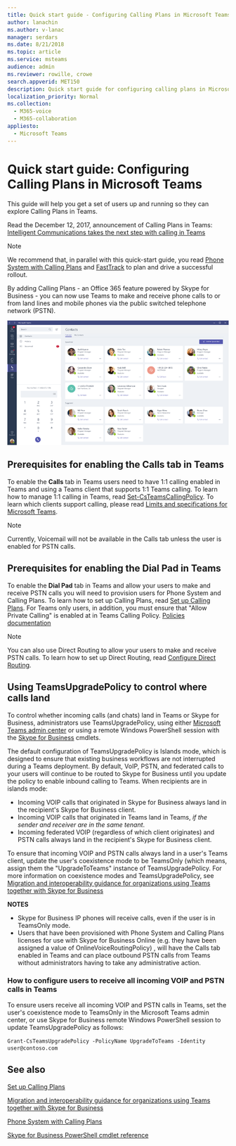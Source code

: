 ```yaml
---
title: Quick start guide - Configuring Calling Plans in Microsoft Teams
author: lanachin
ms.author: v-lanac
manager: serdars
ms.date: 8/21/2018
ms.topic: article
ms.service: msteams
audience: admin
ms.reviewer: rowille, crowe
search.appverid: MET150
description: Quick start guide for configuring calling plans in Microsoft Teams.
localization_priority: Normal
ms.collection: 
  - M365-voice
  - M365-collaboration
appliesto: 
  - Microsoft Teams
---
```


Quick start guide: Configuring Calling Plans in Microsoft Teams
==============================================================

This guide will help you get a set of users up and running so they can explore Calling Plans in Teams.

Read the December 12, 2017, announcement of Calling Plans in Teams: [Intelligent Communications takes the next step with calling in Teams](https://aka.ms/ipyqus)

> [!NOTE]
> We recommend that, in parallel with this quick-start guide, you read [Phone System with Calling Plans](calling-plan-landing-page.md) and [FastTrack](https://aka.ms/cloudvoice) to plan and drive a successful rollout.

By adding Calling Plans - an Office 365 feature powered by Skype for Business - you can now use Teams to make and receive phone calls to or from land lines and mobile phones via the public switched telephone network (PSTN).

![Screen shot showing the Contacts page in Teams](media/Calling_in_Teams.png)
## Prerequisites for enabling the **Calls** tab in Teams
To enable the **Calls** tab in Teams users need to have 1:1 calling enabled in Teams and using a Teams client that supports 1:1 Teams calling. To learn how to manage 1:1 calling in Teams, read [Set-CsTeamsCallingPolicy](https://docs.microsoft.com/powershell/module/skype/set-csteamscallingpolicy?view=skype-ps). To learn which clients support calling, please read [Limits and specifications for Microsoft Teams](https://docs.microsoft.com/microsoftteams/limits-specifications-teams).

> [!NOTE]
> Currently, Voicemail will not be available in the Calls tab unless the user is enabled for PSTN calls. 

## Prerequisites for enabling the **Dial Pad** in Teams
To enable the **Dial Pad** tab in Teams and allow your users to make and receive PSTN calls you will need to provision users for Phone System and Calling Plans. To learn how to set up Calling Plans, read [Set up Calling Plans](https://docs.microsoft.com/microsoftteams/set-up-calling-plans).
For Teams only users, in addition, you must ensure that "Allow Private Calling" is enabled at in Teams Calling Policy. [Policies documentation](https://docs.microsoft.com/en-us/microsoftteams/manage-teams-skypeforbusiness-admin-center)
> [!NOTE]
> You can also use Direct Routing to allow your users to make and receive PSTN calls. To learn how to set up Direct Routing, read [Configure Direct Routing](https://docs.microsoft.com/microsoftteams/direct-routing-configure).

## Using TeamsUpgradePolicy to control where calls land
To control whether incoming calls (and chats) land in Teams or Skype for Business, administrators use TeamsUpgradePolicy, using either [Microsoft Teams admin center](https://aka.ms/teamsadmincenter) or using a remote Windows PowerShell session with the [Skype for Business](https://docs.microsoft.com/powershell/module/skype) cmdlets.


The default configuration of TeamsUpgradePolicy is Islands mode, which is designed to ensure that existing business workflows are not interrupted during a Teams deployment. By default, VoIP, PSTN, and federated calls to your users will continue to be routed to Skype for Business until you update the policy to enable inbound calling to Teams.  When recipients are in islands mode:

 - Incoming VOIP calls that originated in Skype for Business always land in the recipient's Skype for Business client.
 - Incoming VOIP calls that originated in Teams land in Teams, *if the sender and receiver are in the same tenant*.
 - Incoming federated VOIP (regardless of which client originates) and PSTN calls always land in the recipient's Skype for Business client.
 
To ensure that incoming VOIP and PSTN calls always land in a user's Teams client, update the user's coexistence mode to be TeamsOnly (which means, assign them the "UpgradeToTeams" instance of TeamsUpgradePolicy.  For more information on coexistence modes and TeamsUpgradePolicy, see [Migration and interoperability guidance for organizations using Teams together with Skype for Business](https://docs.microsoft.com/MicrosoftTeams/migration-interop-guidance-for-teams-with-skype)

**NOTES**
 - Skype for Business IP phones will receive calls, even if the user is in TeamsOnly mode.  
 - Users that have been provisioned with Phone System and Calling Plans licenses for use with Skype for Business Online (e.g. they have been assigned a value of OnlineVoiceRoutingPolicy) , will have the Calls tab enabled in Teams and can place outbound PSTN calls from Teams without administrators having to take any administrative action.


### How to configure users to receive all incoming VOIP and PSTN calls in Teams
To ensure users receive all incoming VOIP and PSTN calls in Teams, set the user's coexistence mode to TeamsOnly in the Microsoft Teams admin center, or use Skype for Business remote Windows PowerShell session to update TeamsUpgradePolicy as follows:

    Grant-CsTeamsUpgradePolicy -PolicyName UpgradeToTeams -Identity user@contoso.com


## See also
[Set up Calling Plans](https://docs.microsoft.com/SkypeForBusiness/what-are-calling-plans-in-office-365/set-up-calling-plans)

[Migration and interoperability guidance for organizations using Teams together with Skype for Business](https://docs.microsoft.com/MicrosoftTeams/migration-interop-guidance-for-teams-with-skype)

[Phone System with Calling Plans](calling-plan-landing-page.md)

[Skype for Business PowerShell cmdlet reference](https://docs.microsoft.com/powershell/module/skype)

